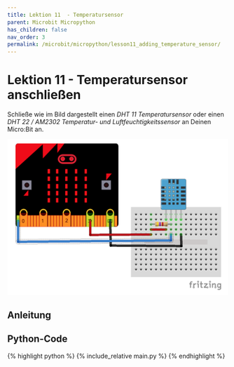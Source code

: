 ```yaml
---
title: Lektion 11  - Temperatursensor
parent: Microbit Micropython
has_children: false
nav_order: 3
permalink: /microbit/micropython/lesson11_adding_temperature_sensor/
---
```


# Lektion 11 - Temperatursensor anschließen 

Schließe wie im Bild dargestellt einen _DHT 11 Temperatursensor_ oder einen _DHT 22 / AM2302 Temperatur- und Luftfeuchtigkeitssensor_ an Deinen Micro:Bit an.

![Wiring](./wiring.png "Wiring")

## Anleitung

## Python-Code

{% highlight python %}
    {% include_relative main.py %}
{% endhighlight %}
